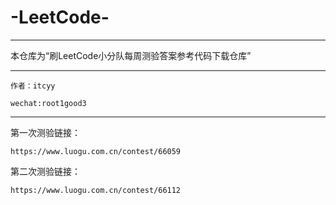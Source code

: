 # -LeetCode-
***
本仓库为“刷LeetCode小分队每周测验答案参考代码下载仓库”
***
```
作者：itcyy
```
```
wechat:root1good3
```

***
第一次测验链接：
```
https://www.luogu.com.cn/contest/66059
```
第二次测验链接：
```
https://www.luogu.com.cn/contest/66112
```
